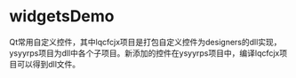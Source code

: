 # widgetsDemo
Qt常用自定义控件，其中lqcfcjx项目是打包自定义控件为designers的dll实现，ysyyrps项目为dll中各个子项目。新添加的控件在ysyyrps项目中，编译lqcfcjx项目可以得到dll文件。
